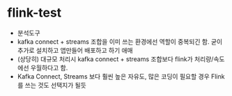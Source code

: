 # flink-test

- 분석도구
- kafka connect + streams 조합을 이미 쓰는 환경에선 역할이 중복되긴 함. 굳이 추가로 설치하고 앱만들어 배포하고 하기 애매
- (상당히) 대규모 처리시 kafka connect + streams 조합보다 flink가 처리량/속도에선 우월하다고 함.
- Kafka Connect, Streams 보다 훨씬 높은 자유도, 많은 코딩이 필요할 경우 Flink를 쓰는 것도 선택지가 될듯
